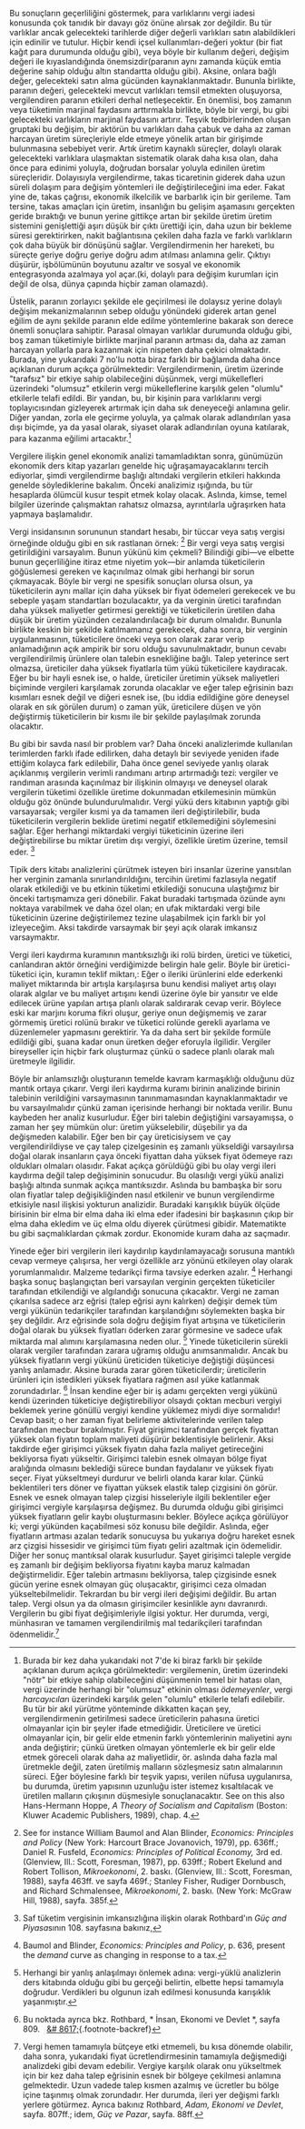 Bu sonuçların geçerliliğini göstermek, para varlıklarını vergi iadesi konusunda çok tanıdık bir davayı göz önüne alırsak zor değildir. Bu tür varlıklar ancak gelecekteki tarihlerde diğer değerli varlıkları satın alabildikleri için edinilir ve tutulur. Hiçbir kendi içsel kullanımları-değeri yoktur (bir fiat kağıt para durumunda olduğu gibi), veya böyle bir kullanım değeri, değişim değeri ile kıyaslandığında önemsizdir(paranın aynı zamanda küçük emtia değerine sahip olduğu altın standartta olduğu gibi). Aksine, onlara bağlı değer, gelecekteki satın alma gücünden kaynaklanmaktadır. Bununla birlikte, paranın değeri, gelecekteki mevcut varlıkları temsil etmekten oluşuyorsa, vergilendiren paranın etkileri derhal netleşecektir. En önemlisi, boş zamanın veya tüketimin marjinal faydasını arttırmakla birlikte, böyle bir vergi, bu gibi gelecekteki varlıkların marjinal faydasını artırır. Teşvik tedbirlerinden oluşan gruptaki bu değişim, bir aktörün bu varlıkları daha çabuk ve daha az zaman harcayan üretim süreçleriyle elde etmeye yönelik artan bir girişimde bulunmasına sebebiyet verir. Artık üretim kaynaklı süreçler, dolaylı olarak gelecekteki varlıklara ulaşmaktan sistematik olarak daha kısa olan, daha önce para edinimi yoluyla, doğrudan borsalar yoluyla edinilen üretim süreçleridir. Dolayısıyla vergilendirme, takas ticaretinin giderek daha uzun süreli dolaşım para değişim yöntemleri ile değiştirileceğini ima eder. Fakat yine de, takas çağrısı, ekonomik ilkelcilik ve barbarlık için bir gerileme. Tam tersine, takas amaçları için üretim, insanlığın bu gelişim aşamasını gerçekten geride bıraktığı ve bunun yerine gittikçe artan bir şekilde üretim üretim sistemini genişlettiği aşırı düşük bir çıktı ürettiği için, daha uzun bir bekleme süresi gerektirirken, nakit bağlantısına çekilen daha fazla ve farklı varlıkların çok daha büyük bir dönüşünü sağlar. Vergilendirmenin her hareketi, bu süreçte geriye doğru geriye doğru adım atılması anlamına gelir. Çıktıyı düşürür, işbölümünün boyutunu azaltır ve sosyal ve ekonomik entegrasyonda azalmaya yol açar.(ki, dolaylı para değişim kurumları için değil de olsa, dünya çapında hiçbir zaman olamazdı).

Üstelik, paranın zorlayıcı şekilde ele geçirilmesi ile dolaysız yerine dolaylı değişim mekanizmalarının sebep olduğu yönündeki giderek artan genel eğilim de aynı şekilde paranın elde edilme yöntemlerine bakarak son derece önemli sonuçlara sahiptir. Parasal olmayan varlıklar durumunda olduğu gibi, boş zaman tüketimiyle birlikte marjinal paranın artması da, daha az zaman harcayan yollarla para kazanmak için nispeten daha çekici olmaktadır. Burada, yine yukarıdaki 7 no'lu notta biraz farklı bir bağlamda daha önce açıklanan durum açıkça görülmektedir: Vergilendirmenin, üretim üzerinde "tarafsız" bir etkiye sahip olabileceğini düşünmek, vergi mükellefleri üzerindeki "olumsuz" etkilerin vergi mükelleflerine karşılık gelen "olumlu" etkilerle telafi edildi. Bir yandan, bu, bir kişinin para varlıklarını vergi toplayıcısından gizleyerek artırmak için daha sık deneyeceği anlamına gelir. Diğer yandan, zorla ele geçirme yoluyla, ya çalmak olarak adlandırılan yasa dışı biçimde, ya da yasal olarak, siyaset olarak adlandırılan oyuna katılarak, para kazanma eğilimi artacaktır.[^9]

Vergilere ilişkin genel ekonomik analizi tamamladıktan sonra, günümüzün ekonomik ders kitap yazarları genelde hiç uğraşamayacaklarını tercih ediyorlar, şimdi vergilendirme başlığı altındaki vergilerin etkileri hakkında genelde söylediklerine bakalım. Önceki analizimiz ışığında, bu tür hesaplarda ölümcül kusur tespit etmek kolay olacak. Aslında, kimse, temel bilgiler üzerinde çalışmaktan rahatsız olmazsa, ayrıntılarla uğraşırken hata yapmaya başlamalıdır.

Vergi insidansının sorununun standart hesabı, bir tüccar veya satış vergisi örneğinde olduğu gibi en sık rastlanan örnek: [^10] Bir vergi veya satış vergisi getirildiğini varsayalım. Bunun yükünü kim çekmeli? Bilindiği gibi—ve elbette bunun geçerliliğine itiraz etme niyetim yok—bir anlamda tüketicilerin göğüslemesi gereken ve kaçınılmaz olmak gibi herhangi bir sorun çıkmayacak. Böyle bir vergi ne spesifik sonuçları olursa olsun, ya tüketicilerin aynı mallar için daha yüksek bir fiyat ödemeleri gerekecek ve bu sebeple yaşam standartları bozulacaktır, ya da verginin üretici tarafından daha yüksek maliyetler getirmesi gerektiği ve tüketicilerin üretilen daha düşük bir üretim yüzünden cezalandırılacağı bir durum olmalıdır. Bununla birlikte keskin bir şekilde katılmamanız gerekecek, daha sonra, bir verginin uygulanmasının, tüketicilere önceki veya son olarak zarar verip anlamadığının açık ampirik bir soru olduğu savunulmaktadır, bunun cevabı vergilendirilmiş ürünlere olan talebin esnekliğine bağlı. Talep yeterince sert olmazsa, üreticiler daha yüksek fiyatlarla tüm yükü tüketicilere kaydıracak. Eğer bu bir hayli esnek ise, o halde, üreticiler üretimin yüksek maliyetleri biçiminde vergileri karşılamak zorunda olacaklar ve eğer talep eğrisinin bazı kısımları esnek değil ve diğeri esnek ise, (bu iddia edildiğine göre deneysel olarak en sık görülen durum) o zaman yük, üreticilere düşen ve yön değiştirmiş tüketicilerin bir kısmı ile bir şekilde paylaşılmak zorunda olacaktır.

Bu gibi bir savda nasıl bir problem var? Daha önceki analizlerimde kullanılan terimlerden farklı ifade edilirken, daha detaylı bir seviyede yeniden ifade ettiğim kolayca fark edilebilir, Daha önce genel seviyede yanlış olarak açıklanmış vergilerin verimli randımanı artırıp artırmadığı tezi: vergiler ve randıman arasında kaçınılmaz bir ilişkinin olmayışı ve deneysel olarak vergilerin tüketimi özellikle üretime dokunmadan etkilemesinin mümkün olduğu göz önünde bulundurulmalıdır. Vergi yükü ders kitabının yaptığı gibi varsayarsak; vergiler kısmi ya da tamamen ileri değiştirilebilir, buda tüketicilerin vergilerin beklide üretimi negatif etkilemediğini söylemesini sağlar. Eğer herhangi miktardaki vergiyi tüketicinin üzerine ileri değiştirebilirse bu miktar üretim dışı vergiyi, özellikle üretim üzerine, temsil eder. [^11]

Tipik ders kitabı analizlerini çürütmek isteyen biri insanlar üzerine yansıtılan her verginin zamanla sınırlandırıldığını, tercihin üretimi fazlasıyla negatif olarak etkilediği ve bu etkinin tüketimi etkilediği sonucuna ulaştığımız bir önceki tartışmamıza geri dönebilir. Fakat buradaki tartışmada özünde aynı noktaya varabilmek ve daha özel olan; en ufak miktardaki vergi bile tüketicinin üzerine değiştirilemez tezine ulaşabilmek için farklı bir yol izleyeceğim. Aksi takdirde varsaymak bir şeyi açık olarak imkansız varsaymaktır.

Vergi ileri kaydırma kuramının mantıksızlığı iki rolü birden, üretici ve tüketici, canlandıran aktör örneğini verdiğimizde belirgin hale gelir. Böyle bir üretici-tüketici için, kuramın teklif miktarı,: Eğer o ileriki ürünlerini elde ederkenki maliyet miktarında bir artışla karşılaşırsa bunu kendisi maliyet artış olayı olarak algılar ve bu maliyet artışını kendi üzerine öyle bir yansıtır ve elde edilecek ürüne yapılan artışa planlı olarak saldırarak cevap verir. Böylece eski kar marjını koruma fikri oluşur, geriye onun değişmemiş ve zarar görmemiş üretici rolünü bırakır ve tüketici rolünde gerekli ayarlama ve düzenlemeler yapmasını gerektirir. Ya da daha sert bir şekilde formüle edildiği gibi, şuana kadar onun üretken değer eforuyla ilgilidir. Vergiler bireyseller için hiçbir fark oluşturmaz çünkü o sadece planlı olarak malı üretmeyle ilgilidir.

Böyle bir anlamsızlığı oluşturanın temelde kavram karmaşıklığı olduğunu düz mantık ortaya çıkarır. Vergi ileri kaydırma kuramı birinin analizinde birinin talebinin verildiğini varsaymasının tanınmamasından kaynaklanmaktadır ve bu varsayılmalıdır çünkü zaman içerisinde herhangi bir noktada verilir. Bunu kaybeden her analiz kusurludur. Eğer biri talebin değiştiğini varsayamışsa, o zaman her şey mümkün olur: üretim yükselebilir, düşebilir ya da değişmeden kalabilir. Eğer ben bir çay üreticisiysem ve çay vergilendirildiyse ve çay talep çizelgesinin eş zamanlı yükseldiği varsayılırsa doğal olarak insanların çaya önceki fiyattan daha yüksek fiyat ödemeye razı oldukları olmaları olasıdır. Fakat açıkça görüldüğü gibi bu olay vergi ileri kaydırma değil talep değişiminin sonucudur. Bu olasılığı vergi yükü analizi başlığı altında sunmak açıkça mantıksızdır. Aslında bu bambaşka bir soru olan fiyatlar talep değişikliğinden nasıl etkilenir ve bunun vergilendirme etkisiyle nasıl ilişkisi yokturun analizidir. Buradaki karışıklık büyük ölçüde birisinin bir elma bir elma daha iki elma eder ifadesini bir başkasının çıkıp bir elma daha ekledim ve üç elma oldu diyerek çürütmesi gibidir. Matematikte bu gibi saçmalıklardan çıkmak zordur. Ekonomide kuram daha az saçmadır.

Yinede eğer biri vergilerin ileri kaydırılıp kaydırılamayacağı sorusuna mantıklı cevap vermeye çalışırsa, her vergi özellikle arz yönünü etkileyen olay olarak yorumlanmalıdır. Malzeme tedarikçi firma tavsiye ederken azalır. [^12] Herhangi başka sonuç başlangıçtan beri varsayılan verginin gerçekten tüketiciler tarafından etkilendiği ve algılandığı sonucuna çıkacaktır. Vergi ne zaman çıkarılsa sadece arz eğrisi (talep eğrisi aynı kalırken) değişir demek tüm vergi yükünün tedarikçiler tarafından karşılandığını söylemekten başka bir şey değildir. Arz eğrisinde sola doğru değişim fiyat artışına ve tüketicilerin doğal olarak bu yüksek fiyatları öderken zarar görmesine ve sadece ufak miktarda mal alımını karşılamasına neden olur. [^13] Yinede tüketicilerin sürekli olarak vergiler tarafından zarara uğramış olduğu anımsanmalıdır. Ancak bu yüksek fiyatların vergi yükünü üreticiden tüketiciye değiştiği düşüncesi yanlış anlamadır. Aksine burada zarar gören tüketicilerdir; üreticilerin ürünleri için istedikleri yüksek fiyatlara rağmen asıl yüke katlanmak zorundadırlar. [^14] İnsan kendine eğer bir iş adamı gerçekten vergi yükünü kendi üzerinden tüketiciye değiştirebiliyor olsaydı çoktan mecburi vergiyi beklemek yerine gönüllü vergiyi kendine yüklemez miydi diye sormalıdır! Cevap basit; o her zaman fiyat belirleme aktivitelerinde verilen talep tarafından mecbur bırakılmıştır. Fiyat girişimci tarafından gerçek fiyattan yüksek olan fiyatın toplam maliyeti düşürür beklentisiyle belirlenir. Aksi takdirde eğer girişimci yüksek fiyatın daha fazla maliyet getireceğini bekliyorsa fiyatı yükseltir. Girişimci talebin esnek olmayan bölge fiyat aralığında olmasını beklediği sürece bundan faydalanır ve yüksek fiyatı seçer. Fiyat yükseltmeyi durdurur ve belirli olanda karar kılar. Çünkü beklentileri ters döner ve fiyattan yüksek elastik talep çizgisini ön görür. Esnek ve esnek olmayan talep çizgisi hisseleriyle ilgili beklentiler eğer girişimci vergiyle karşılaşırsa değişmez. Bu durumda olduğu gibi girişimci yüksek fiyatların gelir kaybı oluşturmasını bekler. Böylece açıkça görülüyor ki; vergi yükünden kaçabilmesi söz konusu bile değildir. Aslında, eğer fiyatların artması azalan tedarik sonucuysa bu yukarıya doğru hareket esnek arz çizgisi hissesidir ve girişimci tüm fiyatı geliri azaltmak için ödemelidir. Diğer her sonuç mantıksal olarak kusurludur. Şayet girişimci taleple vergide eş zamanlı bir değişim bekliyorsa fiyatını kayba maruz kalmadan değiştirmelidir. Eğer talebin artmasını bekliyorsa, talep çizgisinde esnek gücün yerine esnek olmayan güç oluşacaktır, girişimci ceza olmadan yükseltebilmelidir. Tekrardan bu bir vergi ileri değişimi değildir. Bu artan talep. Vergi olsun ya da olmasın girişimciler kesinlikle aynı davranırdı. Vergilerin bu gibi fiyat değişimleriyle ilgisi yoktur. Her durumda, vergi, münhasıran ve tamamen vergilendirilmiş mal tedarikçileri tarafından ödenmelidir.[^15]

[^9]: Burada bir kez daha yukarıdaki not 7'de ki biraz farklı bir şekilde açıklanan durum açıkça görülmektedir: vergilemenin, üretim üzerindeki "nötr" bir etkiye sahip olabileceğini düşünmenin temel bir hatası olan, vergi üzerinde herhangi bir "olumsuz" etkinin olması *ödemeyenler*, vergi *harcayıcılar*ı üzerindeki karşılık gelen "olumlu" etkilerle telafi edilebilir. Bu tür bir akıl yürütme yönteminde dikkatten kaçan şey, vergilendirmenin getirilmesi sadece üreticilerin pahasına üretici olmayanlar için bir şeyler ifade etmediğidir. Üreticilere ve üretici olmayanlar için, bir gelir elde etmenin farklı yöntemlerinin maliyetini aynı anda değiştirir; çünkü üretken olmayan yöntemlerle ek bir gelir elde etmek göreceli olarak daha az maliyetlidir, ör. aslında daha fazla mal üretmekle değil, zaten üretilmiş malların sözleşmesiz satın almalarının süreci. Eğer böylesine farklı bir teşvik yapısı, verilen nüfusa uygulanırsa, bu durumda, üretim yapısının uzunluğu ister istemez kısaltılacak ve üretilen malların çıkışının düşmesiyle sonuçlanacaktır. See on this also Hans-Hermann Hoppe, *A Theory of Socialism and Capitalism* (Boston: Kluwer Academic Publishers, 1989), chap. 4.

[^10]: See for instance William Baumol and Alan Blinder, *Economics: Principles and Policy* (New York: Harcourt Brace Jovanovich, 1979), pp. 636ff.; Daniel R. Fusfeld, *Economics: Principles of Political Economy,* 3rd ed. (Glenview, Ill.: Scott, Foresman, 1987), pp. 639ff.; Robert Ekelund and Robert Tollison, *Mikroekonomi*, 2. baskı. (Glenview, Ill.: Scott, Foresman, 1988), sayfa 463ff. ve sayfa 469f.; Stanley Fisher, Rudiger Dornbusch, and Richard Schmalensee, *Mikroekonomi*, 2. baskı. (New York: McGraw Hill, 1988), sayfa. 385f.

[^11]: Saf tüketim vergisinin imkansızlığına ilişkin olarak Rothbard'ın *Güç and Piyasa*sının 108. sayfasına bakınız,

[^12]: Baumol and Blinder, *Economics: Principles and Policy*, p. 636, present the *demand* curve as changing in response to a tax.

[^13]: Herhangi bir yanlış anlaşılmayı önlemek adına: vergi-yüklü analizlerin ders kitabında olduğu gibi bu gerçeği belirtin, elbette hepsi tamamıyla doğrudur. Verdikleri bu olgunun izah edilmesi konusunda karışıklık yaşanmıştır.

[^14]: Bu noktada ayrıca bkz. Rothbard, * İnsan, Ekonomi ve Devlet *, sayfa 809. &#160; [&# 8617;](#fnref:14){.footnote-backref}

[^15]: Vergi hemen tamamıyla bütçeye etki etmemeli, bu kısa dönemde olabilir, daha sonra, yukarıdaki fiyat ücretlendirmesinin tamamıyla değişmediği analizdeki gibi devam edebilir. Vergiye karşılık olarak onu yükseltmek için bir kez daha talep eğrisinin esnek bir bölgeye çekilmesi anlamına gelmektedir. Uzun vadede talep kısmen azalmış ve ücretler bu bölge içine taşınmış olmak zorundadır. Her durumda, ileri yer değişmi farklı yerlere götürmez. Ayrıca bakınız Rothbard, *Adam, Ekonomi ve Devlet*, sayfa. 807ff.; idem, *Güç ve Pazar*, sayfa. 88ff.